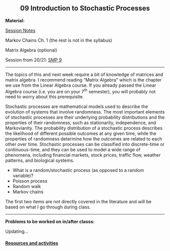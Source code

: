 <h2 align="center">09 Introduction to Stochastic Processes</h2>


<p><strong>Material:</strong></p>

[Session Notes](https://drive.google.com/file/d/1QR7YMkkWDB_gz7NnvOF_ddyLskwSpF0m/view?usp=sharing)

<p>Markov Chains Ch. 1 (the rest is not in the syllabus)</p>

<p>Matrix Algebra (optional)</p>

<p>Session from 20/21:&nbsp;<a href="https://youtu.be/ETpNklpTK-A" target="_blank">SMP 9</a></p>

<hr />
<p>The topics of this and next week require a bit of knowledge of matrices and matrix algebra. I recommend reading “Matrix Algebra” which is the chapter we use from the Linear Algebra course. If you already passed&nbsp;the Linear Algebra course (i.e. you are on your 7<sup>th</sup> semester), you will probably not need to worry about this prerequisite.</p>

<p>Stochastic processes are mathematical models used to describe the evolution of systems that involve randomness. The most important elements of stochastic processes are their underlying probability distributions and the properties of their randomness, such as stationarity, independence, and Markovianity. The probability distribution of a stochastic process describes the likelihood of different possible outcomes at any given time, while the properties of randomness determine how the outcomes are related to each other over time. Stochastic processes can be classified into discrete-time or continuous-time, and they can be used to model a wide range of phenomena, including financial markets, stock prices, traffic flow, weather patterns, and biological systems.&nbsp;</p>

<ul>
	<li>What is a random/stochastic process (as opposed to a random variable)?</li>
	<li>Poisson process</li>
	<li>Random walk</li>
	<li>Markov chains</li>
</ul>

<p>The first two items are not directly covered in the literature and will be based on what I go through during class.</p>

<hr />
<p><strong>Problems to be worked on in/after classs:</strong></p>

<p>Updating...</p>

#### [Resources and activities](https://viaucdk-my.sharepoint.com/:f:/g/personal/rib_viauc_dk/EpMa2OpoQTRLjtQWiM9qhugBXvJkRWuUGK7-4SuiycEDYQ?e=jXf9yT)

